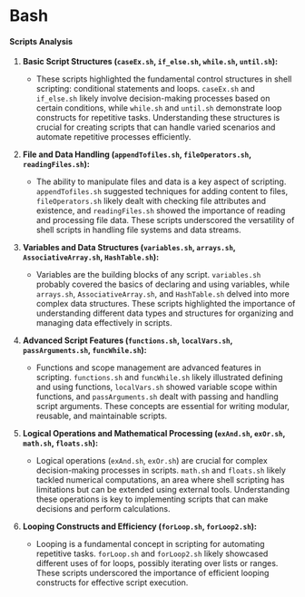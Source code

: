 # Bash

#### Scripts Analysis

1. **Basic Script Structures (`caseEx.sh`, `if_else.sh`, `while.sh`, `until.sh`):**
   - These scripts highlighted the fundamental control structures in shell scripting: conditional statements and loops. `caseEx.sh` and `if_else.sh` likely involve decision-making processes based on certain conditions, while `while.sh` and `until.sh` demonstrate loop constructs for repetitive tasks. Understanding these structures is crucial for creating scripts that can handle varied scenarios and automate repetitive processes efficiently.

2. **File and Data Handling (`appendTofiles.sh`, `fileOperators.sh`, `readingFiles.sh`):**
   - The ability to manipulate files and data is a key aspect of scripting. `appendTofiles.sh` suggested techniques for adding content to files, `fileOperators.sh` likely dealt with checking file attributes and existence, and `readingFiles.sh` showed the importance of reading and processing file data. These scripts underscored the versatility of shell scripts in handling file systems and data streams.

3. **Variables and Data Structures (`variables.sh`, `arrays.sh`, `AssociativeArray.sh`, `HashTable.sh`):**
   - Variables are the building blocks of any script. `variables.sh` probably covered the basics of declaring and using variables, while `arrays.sh`, `AssociativeArray.sh`, and `HashTable.sh` delved into more complex data structures. These scripts highlighted the importance of understanding different data types and structures for organizing and managing data effectively in scripts.

4. **Advanced Script Features (`functions.sh`, `localVars.sh`, `passArguments.sh`, `funcWhile.sh`):**
   - Functions and scope management are advanced features in scripting. `functions.sh` and `funcWhile.sh` likely illustrated defining and using functions, `localVars.sh` showed variable scope within functions, and `passArguments.sh` dealt with passing and handling script arguments. These concepts are essential for writing modular, reusable, and maintainable scripts.

5. **Logical Operations and Mathematical Processing (`exAnd.sh`, `exOr.sh`, `math.sh`, `floats.sh`):**
   - Logical operations (`exAnd.sh`, `exOr.sh`) are crucial for complex decision-making processes in scripts. `math.sh` and `floats.sh` likely tackled numerical computations, an area where shell scripting has limitations but can be extended using external tools. Understanding these operations is key to implementing scripts that can make decisions and perform calculations.

6. **Looping Constructs and Efficiency (`forLoop.sh`, `forLoop2.sh`):**
   - Looping is a fundamental concept in scripting for automating repetitive tasks. `forLoop.sh` and `forLoop2.sh` likely showcased different uses of for loops, possibly iterating over lists or ranges. These scripts underscored the importance of efficient looping constructs for effective script execution.

